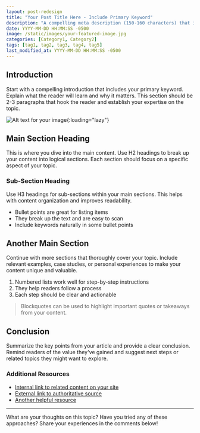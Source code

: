 ```yaml
---
layout: post-redesign
title: "Your Post Title Here - Include Primary Keyword"
description: "A compelling meta description (150-160 characters) that includes your primary keyword, summarizes the content, and encourages clicks from search results."
date: YYYY-MM-DD HH:MM:SS -0500
image: /static/images/your-featured-image.jpg
categories: [Category1, Category2]
tags: [tag1, tag2, tag3, tag4, tag5]
last_modified_at: YYYY-MM-DD HH:MM:SS -0500
---
```


<!-- 
SEO Best Practices:
1. Use H2 and H3 headings throughout the content
2. Include your primary keyword in the first paragraph
3. Use related keywords naturally throughout the content
4. Keep paragraphs short (3-4 sentences max)
5. Use bullet points and numbered lists where appropriate
6. Include internal links to other relevant content on your site
7. Add external links to authoritative sources
8. Include alt text for all images
9. Aim for at least 1,000 words for comprehensive coverage
-->

## Introduction

Start with a compelling introduction that includes your primary keyword. Explain what the reader will learn and why it matters. This section should be 2-3 paragraphs that hook the reader and establish your expertise on the topic.

![Alt text for your image](/static/images/your-image.jpg){:loading="lazy"}

## Main Section Heading

This is where you dive into the main content. Use H2 headings to break up your content into logical sections. Each section should focus on a specific aspect of your topic.

### Sub-Section Heading

Use H3 headings for sub-sections within your main sections. This helps with content organization and improves readability.

* Bullet points are great for listing items
* They break up the text and are easy to scan
* Include keywords naturally in some bullet points

## Another Main Section

Continue with more sections that thoroughly cover your topic. Include relevant examples, case studies, or personal experiences to make your content unique and valuable.

1. Numbered lists work well for step-by-step instructions
2. They help readers follow a process
3. Each step should be clear and actionable

> Blockquotes can be used to highlight important quotes or takeaways from your content.

## Conclusion

Summarize the key points from your article and provide a clear conclusion. Remind readers of the value they've gained and suggest next steps or related topics they might want to explore.

### Additional Resources

* [Internal link to related content on your site](/blog/related-post)
* [External link to authoritative source](https://example.com)
* [Another helpful resource](https://example.com)

---

What are your thoughts on this topic? Have you tried any of these approaches? Share your experiences in the comments below!
